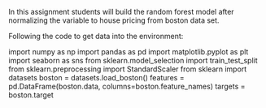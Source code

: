 In this assignment students will build the random forest model after normalizing the variable to house pricing from boston data set.

Following the code to get data into the environment:

import numpy as np
import pandas as pd
import matplotlib.pyplot as plt
import seaborn as sns
from sklearn.model_selection import train_test_split
from sklearn.preprocessing import StandardScaler
from sklearn import datasets
boston = datasets.load_boston()
features = pd.DataFrame(boston.data, columns=boston.feature_names)
targets = boston.target
